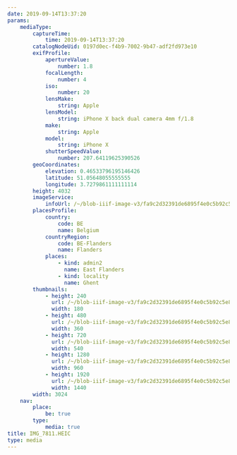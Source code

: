 ```yaml
---
date: 2019-09-14T13:37:20
params:
    mediaType:
        captureTime:
            time: 2019-09-14T13:37:20
        catalogNodeUid: 0197d0ec-f4b9-7002-9b47-adf2fd973e10
        exifProfile:
            apertureValue:
                number: 1.8
            focalLength:
                number: 4
            iso:
                number: 20
            lensMake:
                string: Apple
            lensModel:
                string: iPhone X back dual camera 4mm f/1.8
            make:
                string: Apple
            model:
                string: iPhone X
            shutterSpeedValue:
                number: 207.64119625390526
        geoCoordinates:
            elevation: 0.46533796195146426
            latitude: 51.05648055555555
            longitude: 3.7279861111111114
        height: 4032
        imageService:
            infoUrl: /~/blob-iiif-image-v3/fa9c2d32391de6895f4e0c5b92c5e82756aff840f3d0e842f612fac0e1e14415/info.json
        placesProfile:
            country:
                code: BE
                name: Belgium
            countryRegion:
                code: BE-Flanders
                name: Flanders
            places:
                - kind: admin2
                  name: East Flanders
                - kind: locality
                  name: Ghent
        thumbnails:
            - height: 240
              url: /~/blob-iiif-image-v3/fa9c2d32391de6895f4e0c5b92c5e82756aff840f3d0e842f612fac0e1e14415/full/180%2C240/0/default.jpg
              width: 180
            - height: 480
              url: /~/blob-iiif-image-v3/fa9c2d32391de6895f4e0c5b92c5e82756aff840f3d0e842f612fac0e1e14415/full/360%2C480/0/default.jpg
              width: 360
            - height: 720
              url: /~/blob-iiif-image-v3/fa9c2d32391de6895f4e0c5b92c5e82756aff840f3d0e842f612fac0e1e14415/full/540%2C720/0/default.jpg
              width: 540
            - height: 1280
              url: /~/blob-iiif-image-v3/fa9c2d32391de6895f4e0c5b92c5e82756aff840f3d0e842f612fac0e1e14415/full/960%2C1280/0/default.jpg
              width: 960
            - height: 1920
              url: /~/blob-iiif-image-v3/fa9c2d32391de6895f4e0c5b92c5e82756aff840f3d0e842f612fac0e1e14415/full/1440%2C1920/0/default.jpg
              width: 1440
        width: 3024
    nav:
        place:
            be: true
        type:
            media: true
title: IMG_7811.HEIC
type: media
---
```

